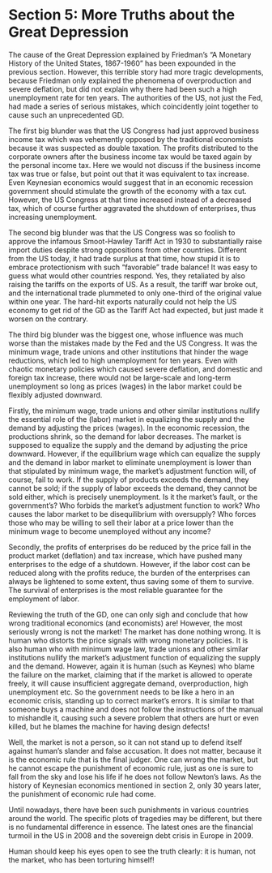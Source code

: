 # Section 5: More Truths about the Great Depression

The cause of the Great Depression explained by Friedman’s “A Monetary History of the United States, 1867-1960” has been expounded in the previous section. However, this terrible story had more tragic developments, because Friedman only explained the phenomena of overproduction and severe deflation, but did not explain why there had been such a high unemployment rate for ten years. The authorities of the US, not just the Fed, had made a series of serious mistakes, which coincidently joint together to cause such an unprecedented GD.

The first big blunder was that the US Congress had just approved business income tax which was vehemently opposed by the traditional economists because it was suspected as double taxation. The profits distributed to the corporate owners after the business income tax would be taxed again by the personal income tax. Here we would not discuss if the business income tax was true or false, but point out that it was equivalent to tax increase. Even Keynesian economics would suggest that in an economic recession government should stimulate the growth of the economy with a tax cut. However, the US Congress at that time increased instead of a decreased tax, which of course further aggravated the shutdown of enterprises, thus increasing unemployment.

The second big blunder was that the US Congress was so foolish to approve the infamous Smoot-Hawley Tariff Act in 1930 to substantially raise import duties despite strong oppositions from other countries. Different from the US today, it had trade surplus at that time, how stupid it is to embrace protectionism with such “favorable” trade balance! It was easy to guess what would other countries respond. Yes, they retaliated by also raising the tariffs on the exports of US. As a result, the tariff war broke out, and the international trade plummeted to only one-third of the original value within one year. The hard-hit exports naturally could not help the US economy to get rid of the GD as the Tariff Act had expected, but just made it worsen on the contrary.

The third big blunder was the biggest one, whose influence was much worse than the mistakes made by the Fed and the US Congress. It was the minimum wage, trade unions and other institutions that hinder the wage reductions, which led to high unemployment for ten years. Even with chaotic monetary policies which caused severe deflation, and domestic and foreign tax increase, there would not be large-scale and long-term unemployment so long as prices (wages) in the labor market could be flexibly adjusted downward.

Firstly, the minimum wage, trade unions and other similar institutions nullify the essential role of the (labor) market in equalizing the supply and the demand by adjusting the prices (wages).  In the economic recession, the productions shrink, so the demand for labor decreases. The market is supposed to equalize the supply and the demand by adjusting the price downward. However, if the equilibrium wage which can equalize the supply and the demand in labor market to eliminate unemployment is lower than that stipulated by minimum wage, the market’s adjustment function will, of course, fail to work. If the supply of products exceeds the demand, they cannot be sold; if the supply of labor exceeds the demand, they cannot be sold either, which is precisely unemployment. Is it the market’s fault, or the government’s? Who forbids the market’s adjustment function to work? Who causes the labor market to be disequilibrium with oversupply? Who forces those who may be willing to sell their labor at a price lower than the minimum wage to become unemployed without any income?

Secondly, the profits of enterprises do be reduced by the price fall in the product market (deflation) and tax increase, which have pushed many enterprises to the edge of a shutdown. However, if the labor cost can be reduced along with the profits reduce, the burden of the enterprises can always be lightened to some extent, thus saving some of them to survive. The survival of enterprises is the most reliable guarantee for the employment of labor.

Reviewing the truth of the GD, one can only sigh and conclude that how wrong traditional economics (and economists) are! However, the most seriously wrong is not the market! The market has done nothing wrong. It is human who distorts the price signals with wrong monetary policies. It is also human who with minimum wage law, trade unions and other similar institutions nullify the market’s adjustment function of equalizing the supply and the demand. However, again it is human (such as Keynes) who blame the failure on the market, claiming that if the market is allowed to operate freely, it will cause insufficient aggregate demand, overproduction, high unemployment etc. So the government needs to be like a hero in an economic crisis, standing up to correct market’s errors. It is similar to that someone buys a machine and does not follow the instructions of the manual to mishandle it, causing such a severe problem that others are hurt or even killed, but he blames the machine for having design defects!

Well, the market is not a person, so it can not stand up to defend itself against human’s slander and false accusation. It does not matter, because it is the economic rule that is the final judger. One can wrong the market, but he cannot escape the punishment of economic rule, just as one is sure to fall from the sky and lose his life if he does not follow Newton’s laws. As the history of Keynesian economics mentioned in section 2, only 30 years later, the punishment of economic rule had come.

Until nowadays, there have been such punishments in various countries around the world. The specific plots of tragedies may be different, but there is no fundamental difference in essence. The latest ones are the financial turmoil in the US in 2008 and the sovereign debt crisis in Europe in 2009.

Human should keep his eyes open to see the truth clearly: it is human, not the market, who has been torturing himself!
